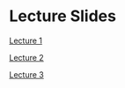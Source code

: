 # Lecture Slides

[Lecture 1](https://github.com/feature-engineering-studio/Lecture-Slides/blob/master/HUDK%205053_Lecture%201.pdf)

[Lecture 2](https://github.com/core-methods-in-edm/Lecture-Slides/blob/master/HUDK4050-Lecture%202.pdf)

[Lecture 3](https://github.com/feature-engineering-studio/Lecture-Slides/blob/master/HUDK5053-Lecture%203.pdf)
